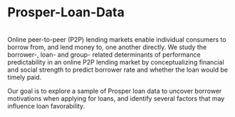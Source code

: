 # Prosper-Loan-Data
<br/>
Online peer-to-peer (P2P) lending markets enable individual consumers to borrow from, and lend money to, one another directly. We study the borrower-, loan- and group- related determinants of performance predictability in an online P2P lending market by conceptualizing financial and social strength to predict borrower rate and whether the loan would be timely paid.

Our goal is to explore a sample of Prosper loan data to uncover borrower motivations when applying for loans, and identify several factors that may influence loan favorability.
